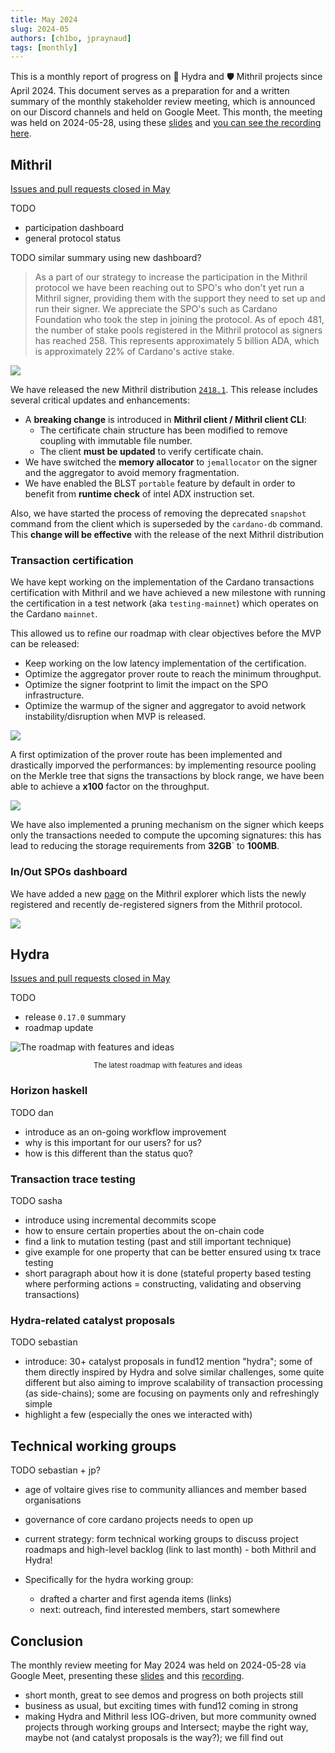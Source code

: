 ```yaml
---
title: May 2024
slug: 2024-05
authors: [ch1bo, jpraynaud]
tags: [monthly]
---
```


This is a monthly report of progress on 🐲 Hydra and 🛡 Mithril projects since April 2024. This document serves as a preparation for and a written summary of the monthly stakeholder review meeting, which is announced on our Discord channels and held on Google Meet. This month, the meeting was held on 2024-05-28, using these [slides][slides] and [you can see the recording here][recording].

## Mithril

[Issues and pull requests closed in
May](https://github.com/input-output-hk/mithril/issues?q=is%3Aclosed+sort%3Aupdated-desc+closed%3A2024-04-30..2024-05-30)

TODO
  - participation dashboard
  - general protocol status

TODO similar summary using new dashboard?
> As a part of our strategy to increase the participation in the Mithril protocol we have been reaching out to SPO's who don't yet run a Mithril signer, providing them with the support they need to set up and run their signer. We appreciate the SPO's such as Cardano Foundation who took the step in joining the protocol. As of epoch 481, the number of stake pools registered in the Mithril protocol as signers has reached 258. This represents approximately 5 billion ADA, which is approximately 22% of Cardano's active stake.

![](img/2024-04-mithril-participation.png)

We have released the new Mithril distribution [`2418.1`](https://github.com/input-output-hk/mithril/releases/tag/2418.1). This release includes several critical updates and enhancements:
- A **breaking change** is introduced in **Mithril client / Mithril client CLI**:
  - The certificate chain structure has been modified to remove coupling with immutable file number.
  - The client **must be updated** to verify certificate chain.
- We have switched the **memory allocator** to `jemallocator` on the signer and the aggregator to avoid memory fragmentation.
- We have enabled the BLST `portable` feature by default in order to benefit from **runtime check** of intel ADX instruction set.

Also, we have started the process of removing the deprecated `snapshot` command from the client which is superseded by the `cardano-db` command. This **change will be effective** with the release of the next Mithril distribution 

### Transaction certification

We have kept working on the implementation of the Cardano transactions certification with Mithril and we have achieved a new milestone with running the certification in a test network (aka `testing-mainnet`) which operates on the Cardano `mainnet`. 

This allowed us to refine our roadmap with clear objectives before the MVP can be released:
- Keep working on the low latency implementation of the certification.
- Optimize the aggregator prover route to reach the minimum throughput.
- Optimize the signer footprint to limit the impact on the SPO infrastructure.
- Optimize the warmup of the signer and aggregator to avoid network instability/disruption when MVP is released.

![](img/2024-05--mithril-cardano-tx-roadmap.jpg)

A first optimization of the prover route has been implemented and drastically imporved the performances: by implementing resource pooling on the Merkle tree that signs the transactions by block range, we have been able to achieve a **x100** factor on the throughput.

![](img/2024-05--mithril-cardano-tx-performance-prover.png)

We have also implemented a pruning mechanism on the signer which keeps only the transactions needed to compute the upcoming signatures: this has lead to reducing the storage requirements from **32GB**` to **100MB**.

### In/Out SPOs dashboard

We have added a new [page](https://mithril.network/explorer/registrations-in-out?aggregator=https%3A%2F%2Faggregator.release-mainnet.api.mithril.network%2Faggregator) on the Mithril explorer which lists the newly registered and recently de-registered signers from the Mithril protocol.

![](img/2024-05--mithril-explorer-in-out-spos.png)

## Hydra

[Issues and pull requests closed in
May](https://github.com/input-output-hk/hydra/issues?q=is%3Aclosed+sort%3Aupdated-desc+closed%3A2024-04-30..2024-05-30)


TODO
  - release `0.17.0` summary
  - roadmap update

![The roadmap with features and ideas](./img/2024-05-hydra-roadmap.jpg)
<small><center>The latest roadmap with features and ideas</center></small>

### Horizon haskell

TODO dan
 - introduce as an on-going workflow improvement
 - why is this important for our users? for us?
 - how is this different than the status quo?

### Transaction trace testing

TODO sasha
 - introduce using incremental decommits scope
 - how to ensure certain properties about the on-chain code
 - find a link to mutation testing (past and still important technique)
 - give example for one property that can be better ensured using tx trace testing 
 - short paragraph about how it is done (stateful property based testing where performing actions = constructing, validating and observing transactions)

### Hydra-related catalyst proposals

TODO sebastian
- introduce: 30+ catalyst proposals in fund12 mention "hydra"; some of them directly inspired by Hydra and solve similar challenges, some quite different but also aiming to improve scalability of transaction processing (as side-chains); some are focusing on payments only and refreshingly simple
- highlight a few (especially the ones we interacted with)

## Technical working groups

TODO sebastian + jp?
 - age of voltaire gives rise to community alliances and member based organisations
 - governance of core cardano projects needs to open up
 - current strategy: form technical working groups to discuss project roadmaps and high-level backlog (link to last month) - both Mithril and Hydra!
 
 - Specifically for the hydra working group:
    - drafted a charter and first agenda items (links)
    - next: outreach, find interested members, start somewhere

## Conclusion

The monthly review meeting for May 2024 was held on 2024-05-28 via Google Meet,
presenting these [slides][slides] and this [recording][recording].

- short month, great to see demos and progress on both projects still
- business as usual, but exciting times with fund12 coming in strong
- making Hydra and Mithril less IOG-driven, but more community owned projects through working groups and Intersect; maybe the right way, maybe not (and catalyst proposals is the way?); we fill find out

[slides]: https://docs.google.com/presentation/d/1ByOgQt6gEjOY9Wd-xOMzeSy4lfQmMn39KEtSB-VisVw/edit#slide=id.g21194f9c145_0_5
[recording]: https://drive.google.com/file/d/1Y_xa9JjQ62m98m5MC27NDbsSjVjspnsA/view
